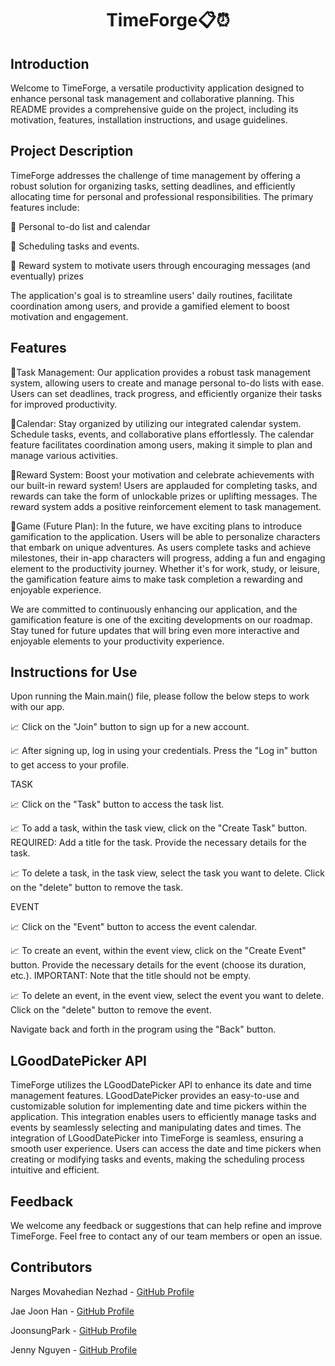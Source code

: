 <h1 align="center">TimeForge📋⏰</h1>

## Introduction ##

Welcome to TimeForge, a versatile productivity application designed to enhance personal task management and collaborative 
planning. This README provides a comprehensive guide on the project, including its motivation, features, installation 
instructions, and usage guidelines.



## Project Description ##

TimeForge addresses the challenge of time management by offering a robust solution for organizing tasks, setting deadlines, 
and efficiently allocating time for personal and professional responsibilities. The primary features include:  

🚀 Personal to-do list and calendar  

🚀 Scheduling tasks and events. 

🚀 Reward system to motivate users through encouraging messages (and eventually) prizes  

The application's goal is to streamline users' daily routines, facilitate coordination among users, and provide a gamified 
element to boost motivation and engagement.



## Features ##

🎯Task Management: Our application provides a robust task management system, allowing users to create and manage 
personal to-do lists with ease. Users can set deadlines, track progress, and efficiently organize their tasks for 
improved productivity.  

🎯Calendar: Stay organized by utilizing our integrated calendar system. Schedule tasks, events, and collaborative plans 
effortlessly. The calendar feature facilitates coordination among users, making it simple to plan and manage various 
activities.  

🎯Reward System: Boost your motivation and celebrate achievements with our built-in reward system! Users are applauded 
for completing tasks, and rewards can take the form of unlockable prizes or uplifting messages. The reward system adds a 
positive reinforcement element to task management.  

🎯Game (Future Plan): In the future, we have exciting plans to introduce gamification to the application. Users will be 
able to personalize characters that embark on unique adventures. As users complete tasks and achieve milestones, their 
in-app characters will progress, adding a fun and engaging element to the productivity journey. Whether it's for work, 
study, or leisure, the gamification feature aims to make task completion a rewarding and enjoyable experience.

We are committed to continuously enhancing our application, and the gamification feature is one of the exciting 
developments on our roadmap. Stay tuned for future updates that will bring even more interactive and enjoyable elements 
to your productivity experience.



## Instructions for Use ##
Upon running the Main.main() file, please follow the below steps to work with our app.

📈 Click on the "Join" button to sign up for a new account.

📈 After signing up, log in using your credentials. Press the "Log in" button to get access to your profile.

TASK

📈 Click on the "Task" button to access the task list.

📈 To add a task, within the task view, click on the "Create Task" button. REQUIRED: Add a title for the task. Provide the necessary details for the task.

📈 To delete a task, in the task view, select the task you want to delete. Click on the "delete" button to remove the task.

EVENT

📈 Click on the "Event" button to access the event calendar.

📈 To create an event, within the event view, click on the "Create Event" button. Provide the necessary details for the event (choose its duration, etc.). IMPORTANT: Note that the title should not be empty.

📈 To delete an event, in the event view, select the event you want to delete. Click on the "delete" button to remove the event.

Navigate back and forth in the program using the "Back" button.


## LGoodDatePicker API ##
TimeForge utilizes the LGoodDatePicker API to enhance its date and time management features. LGoodDatePicker provides an
easy-to-use and customizable solution for implementing date and time pickers within the application. This integration 
enables users to efficiently manage tasks and events by seamlessly selecting and manipulating dates and times. The 
integration of LGoodDatePicker into TimeForge is seamless, ensuring a smooth user experience. Users can access the date
and time pickers when creating or modifying tasks and events, making the scheduling process intuitive and efficient.



## Feedback ##

We welcome any feedback or suggestions that can help refine and improve TimeForge. Feel free to contact any of our team 
members or open an issue.



## Contributors ##

Narges Movahedian Nezhad - [GitHub Profile](https://github.com/nargesmn100)

Jae Joon Han - [GitHub Profile](https://github.com/JJ-Han)

JoonsungPark - [GitHub Profile](https://github.com/UofTJoonsungPark)

Jenny Nguyen - [GitHub Profile](https://github.com/jolateral)
